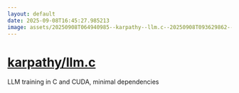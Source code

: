 ```yaml
---
layout: default
date: 2025-09-08T16:45:27.985213
image: assets/20250908T064940985--karpathy--llm.c--20250908T093629862--cropped.png
---
```


# [karpathy/llm.c](https://github.com/karpathy/llm.c)

LLM training in C and CUDA, minimal dependencies
